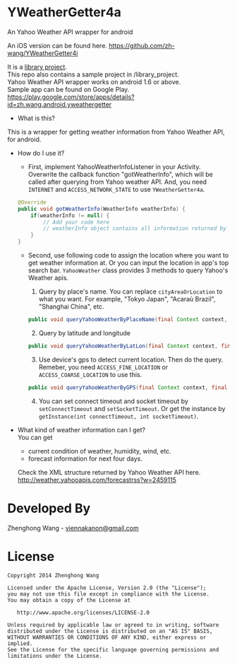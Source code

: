 YWeatherGetter4a
================

An Yahoo Weather API wrapper for android

An iOS version can be found here.
https://github.com/zh-wang/YWeatherGetter4i

It is a [library project](http://developer.android.com/tools/projects/projects-eclipse.html).  
This repo also contains a sample project in /library_project.  
Yahoo Weather API wrapper works on android 1.6 or above.  
Sample app can be found on Google Play.  
https://play.google.com/store/apps/details?id=zh.wang.android.yweathergetter  

+  What is this?	 

  This is a wrapper for getting weather information from Yahoo Weather API, for android.

+ How do I use it? 

   * First, implement YahooWeatherInfoListener in your Activity. Overwrite the callback function "gotWeatherInfo", which will be called after querying from Yahoo weather API. And, you need `INTERNET` and `ACCESS_NETWORK_STATE` to use `YWeatherGetter4a`.

    ```java
    @Override
    public void gotWeatherInfo(WeatherInfo weatherInfo) {
        if(weatherInfo != null) {
            // Add your code here
            // weatherInfo object contains all information returned by Yahoo Weather apis
        }
    }
    ```  

  * Second, use following code to assign the location where you want to get weather information at. Or you can input the location in app's top search bar.
    `YahooWeather` class provides 3 methods to query Yahoo's Weather apis.
      1. Query by place's name. You can replace `cityAreaOrLocation` to what you want. For example, "Tokyo Japan", "Acaraù Brazil", "Shanghai China", etc.  
      ```java 
      public void queryYahooWeatherByPlaceName(final Context context, final String cityAreaOrLocation, final YahooWeatherInfoListener result) 
      ```  

      2. Query by latitude and longitude
      ```java
      public void queryYahooWeatherByLatLon(final Context context, final String lat, final String lon, final YahooWeatherInfoListener result) 
      ```  
      
      3. Use device's gps to detect current location. Then do the query. Remeber, you need ` ACCESS_FINE_LOCATION ` or ` ACCESS_COARSE_LOCATION ` to use this.  
      ```java 
      public void queryYahooWeatherByGPS(final Context context, final YahooWeatherInfoListener result) 
      ```

      4. You can set connect timeout and socket timeout by `setConnectTimeout` and `setSocketTimeout`. Or get the instance by `getInstance(int connectTimeout, int socketTimeout)`. 

+ What kind of weather information can I get?	
  You can get 
  * current condition of weather, humidity, wind, etc.
  * forecast information for next four days.

  Check the XML structure returned by Yahoo Weather API here.
  http://weather.yahooapis.com/forecastrss?w=2459115
  

Developed By
================
Zhenghong Wang - <viennakanon@gmail.com>

License
================
    Copyright 2014 Zhenghong Wang

    Licensed under the Apache License, Version 2.0 (the "License");
    you may not use this file except in compliance with the License.
    You may obtain a copy of the License at

       http://www.apache.org/licenses/LICENSE-2.0

    Unless required by applicable law or agreed to in writing, software
    distributed under the License is distributed on an "AS IS" BASIS,
    WITHOUT WARRANTIES OR CONDITIONS OF ANY KIND, either express or implied.
    See the License for the specific language governing permissions and
    limitations under the License.
